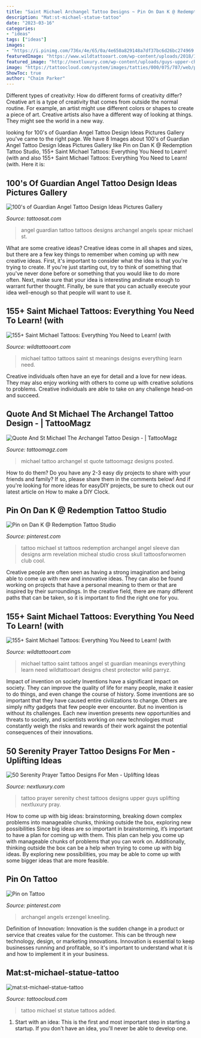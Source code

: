 ```yaml
---
title: "Saint Michael Archangel Tattoo Designs ~ Pin On Dan K @ Redemption Tattoo Studio"
description: "Mat:st-michael-statue-tattoo"
date: "2023-03-16"
categories:
- "ideas"
tags: ["ideas"]
images:
- "https://i.pinimg.com/736x/4e/65/0a/4e650a829148a7df37bc6d26bc274969.jpg"
featuredImage: "https://www.wildtattooart.com/wp-content/uploads/2018/10/Saint-Michael-Tattoos-25101821.jpg"
featured_image: "http://nextluxury.com/wp-content/uploads/guys-upper-chest-tattoo-with-serenity-prayer-design.jpg"
image: "https://tattoocloud.com/system/images/tatties/000/075/787/web/phone_upload.jpg?1484549574"
ShowToc: true
author: "Chaim Parker"
---
```



Different types of creativity: How do different forms of creativity differ?
Creative art is a type of creativity that comes from outside the normal routine. For example, an artist might use different colors or shapes to create a piece of art. Creative artists also have a different way of looking at things. They might see the world in a new way.

	

		
looking for 100&#039;s of Guardian Angel Tattoo Design Ideas Pictures Gallery you've came to the right page. We have 8 Images about 100&#039;s of Guardian Angel Tattoo Design Ideas Pictures Gallery like Pin on Dan K @ Redemption Tattoo Studio, 155+ Saint Michael Tattoos: Everything You Need to Learn! (with and also 155+ Saint Michael Tattoos: Everything You Need to Learn! (with. Here it is:
		
    
## 100&#039;s Of Guardian Angel Tattoo Design Ideas Pictures Gallery

<img loading=lazy src="http://tattoosat.com/wp-content/uploads/2014/11/Guardian-Angel-Tattoo2.jpg" onerror="this.onerror=null;this.src='https://tse3.mm.bing.net/th?id=OIP.N5v2EO0zNb4rbMiooXnmOQHaN8&amp;pid=15.1';" alt="100&#039;s of Guardian Angel Tattoo Design Ideas Pictures Gallery">

_Source: tattoosat.com_

>angel guardian tattoo tattoos designs archangel angels spear michael st. 

	

What are some creative ideas?
Creative ideas come in all shapes and sizes, but there are a few key things to remember when coming up with new creative ideas. First, it's important to consider what the idea is that you're trying to create. If you're just starting out, try to think of something that you've never done before or something that you would like to do more often. Next, make sure that your idea is interesting andinate enough to warrant further thought. Finally, be sure that you can actually execute your idea well-enough so that people will want to use it.

    
## 155+ Saint Michael Tattoos: Everything You Need To Learn! (with

<img loading=lazy src="https://www.wildtattooart.com/wp-content/uploads/2018/10/Saint-Michael-Tattoos-2510181.jpg" onerror="this.onerror=null;this.src='https://tse2.mm.bing.net/th?id=OIP.aEfXYodYtEPKJzGgA2DpPgHaHa&amp;pid=15.1';" alt="155+ Saint Michael Tattoos: Everything You Need to Learn! (with">

_Source: wildtattooart.com_

>michael tattoo tattoos saint st meanings designs everything learn need. 

	

Creative individuals often have an eye for detail and a love for new ideas. They may also enjoy working with others to come up with creative solutions to problems. Creative individuals are able to take on any challenge head-on and succeed.

    
## Quote And St Michael The Archangel Tattoo Design - | TattooMagz

<img loading=lazy src="https://tattoomagz.com/wp-content/uploads/st-michael-the-archangel-tattoo-dymphnas-road-st-michael-the-archangel-85388.jpg" onerror="this.onerror=null;this.src='https://tse3.mm.bing.net/th?id=OIP.qytCNdCgJA-THeNxw_k4OgHaLH&amp;pid=15.1';" alt="Quote And St Michael The Archangel Tattoo Design - | TattooMagz">

_Source: tattoomagz.com_

>michael tattoo archangel st quote tattoomagz designs posted. 

	

How to do them?
Do you have any 2-3 easy diy projects to share with your friends and family? If so, please share them in the comments below! And if you're looking for more ideas for easyDIY projects, be sure to check out our latest article on How to make a DIY Clock.

    
## Pin On Dan K @ Redemption Tattoo Studio

<img loading=lazy src="https://i.pinimg.com/736x/4e/65/0a/4e650a829148a7df37bc6d26bc274969.jpg" onerror="this.onerror=null;this.src='https://tse2.mm.bing.net/th?id=OIP.Gu2ZG1Tx26beioFdkTUdXwHaNB&amp;pid=15.1';" alt="Pin on Dan K @ Redemption Tattoo Studio">

_Source: pinterest.com_

>tattoo michael st tattoos redemption archangel angel sleeve dan designs arm revelation micheal studio cross skull tattoosforwomen club cool. 

	

Creative people are often seen as having a strong imagination and being able to come up with new and innovative ideas. They can also be found working on projects that have a personal meaning to them or that are inspired by their surroundings. In the creative field, there are many different paths that can be taken, so it is important to find the right one for you.

    
## 155+ Saint Michael Tattoos: Everything You Need To Learn! (with

<img loading=lazy src="https://www.wildtattooart.com/wp-content/uploads/2018/10/Saint-Michael-Tattoos-25101821.jpg" onerror="this.onerror=null;this.src='https://tse4.mm.bing.net/th?id=OIP.t2QIMsoQPGBcENUd2EaU2wHaHa&amp;pid=15.1';" alt="155+ Saint Michael Tattoos: Everything You Need to Learn! (with">

_Source: wildtattooart.com_

>michael tattoo saint tattoos angel st guardian meanings everything learn need wildtattooart designs chest protector wild parryz. 

	

Impact of invention on society
Inventions have a significant impact on society. They can improve the quality of life for many people, make it easier to do things, and even change the course of history. Some inventions are so important that they have caused entire civilizations to change. Others are simply nifty gadgets that few people ever encounter. But no invention is without its challenges. Each new invention presents new opportunities and threats to society, and scientists working on new technologies must constantly weigh the risks and rewards of their work against the potential consequences of their innovations.

    
## 50 Serenity Prayer Tattoo Designs For Men - Uplifting Ideas

<img loading=lazy src="http://nextluxury.com/wp-content/uploads/guys-upper-chest-tattoo-with-serenity-prayer-design.jpg" onerror="this.onerror=null;this.src='https://tse4.mm.bing.net/th?id=OIP.ciAlTDmHVnJMvS8zGvBrPwHaHa&amp;pid=15.1';" alt="50 Serenity Prayer Tattoo Designs For Men - Uplifting Ideas">

_Source: nextluxury.com_

>tattoo prayer serenity chest tattoos designs upper guys uplifting nextluxury pray. 

	

How to come up with big ideas: brainstorming, breaking down complex problems into manageable chunks, thinking outside the box, exploring new possibilities
Since big ideas are so important in brainstorming, it’s important to have a plan for coming up with them. This plan can help you come up with manageable chunks of problems that you can work on. Additionally, thinking outside the box can be a help when trying to come up with big ideas. By exploring new possibilities, you may be able to come up with some bigger ideas that are more feasible.

    
## Pin On Tattoo

<img loading=lazy src="https://i.pinimg.com/736x/3c/e9/e5/3ce9e5c5baabd0d3ee78c19cf7a90b3f.jpg" onerror="this.onerror=null;this.src='https://tse2.mm.bing.net/th?id=OIP.YaGFYxexcj-6gcmTuGgm9gHaJ4&amp;pid=15.1';" alt="Pin on Tattoo">

_Source: pinterest.com_

>archangel angels erzengel kneeling. 

	

Definition of Innovation:
Innovation is the sudden change in a product or service that creates value for the customer. This can be through new technology, design, or marketing innovations. Innovation is essential to keep businesses running and profitable, so it's important to understand what it is and how to implement it in your business.

    
## Mat:st-michael-statue-tattoo

<img loading=lazy src="https://tattoocloud.com/system/images/tatties/000/075/787/web/phone_upload.jpg?1484549574" onerror="this.onerror=null;this.src='https://tse3.mm.bing.net/th?id=OIP.ZrSMcPuqhmTtaBJWiV27QwHaHa&amp;pid=15.1';" alt="mat:st-michael-statue-tattoo">

_Source: tattoocloud.com_

>tattoo michael st statue tattoos added. 

	

1. Start with an idea: This is the first and most important step in starting a startup. If you don't have an idea, you'll never be able to develop one. 

